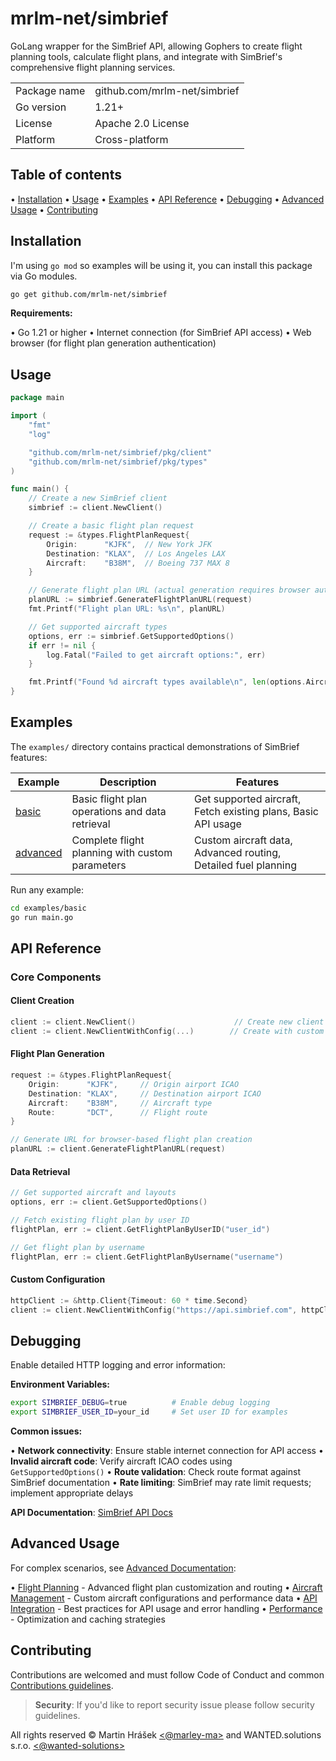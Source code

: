 # mrlm-net/simbrief

GoLang wrapper for the SimBrief API, allowing Gophers to create flight planning tools, calculate flight plans, and integrate with SimBrief's comprehensive flight planning services.

|  |  |
|--|--|
| Package name | github.com/mrlm-net/simbrief |
| Go version | 1.21+ |
| License | Apache 2.0 License |
| Platform | Cross-platform |

## Table of contents

• [Installation](#installation) • [Usage](#usage) • [Examples](#examples) • [API Reference](#api-reference) • [Debugging](#debugging) • [Advanced Usage](#advanced-usage) • [Contributing](#contributing)

## Installation

I'm using `go mod` so examples will be using it, you can install this package via Go modules.

```bash
go get github.com/mrlm-net/simbrief
```

**Requirements:**

• Go 1.21 or higher
• Internet connection (for SimBrief API access)
• Web browser (for flight plan generation authentication)

## Usage

```go
package main

import (
    "fmt"
    "log"

    "github.com/mrlm-net/simbrief/pkg/client"
    "github.com/mrlm-net/simbrief/pkg/types"
)

func main() {
    // Create a new SimBrief client
    simbrief := client.NewClient()

    // Create a basic flight plan request
    request := &types.FlightPlanRequest{
        Origin:      "KJFK",  // New York JFK
        Destination: "KLAX",  // Los Angeles LAX
        Aircraft:    "B38M",  // Boeing 737 MAX 8
    }

    // Generate flight plan URL (actual generation requires browser authentication)
    planURL := simbrief.GenerateFlightPlanURL(request)
    fmt.Printf("Flight plan URL: %s\n", planURL)

    // Get supported aircraft types
    options, err := simbrief.GetSupportedOptions()
    if err != nil {
        log.Fatal("Failed to get aircraft options:", err)
    }

    fmt.Printf("Found %d aircraft types available\n", len(options.Aircraft))
}
```

## Examples

The `examples/` directory contains practical demonstrations of SimBrief features:

| Example | Description | Features |
|---------|-------------|----------|
| [basic](examples/basic/) | Basic flight plan operations and data retrieval | Get supported aircraft, Fetch existing plans, Basic API usage |
| [advanced](examples/advanced/) | Complete flight planning with custom parameters | Custom aircraft data, Advanced routing, Detailed fuel planning |

Run any example:

```bash
cd examples/basic
go run main.go
```

## API Reference

### Core Components

#### Client Creation

```go
client := client.NewClient()                      // Create new client
client := client.NewClientWithConfig(...)        // Create with custom config
```

#### Flight Plan Generation

```go
request := &types.FlightPlanRequest{
    Origin:      "KJFK",     // Origin airport ICAO
    Destination: "KLAX",     // Destination airport ICAO
    Aircraft:    "B38M",     // Aircraft type
    Route:       "DCT",      // Flight route
}

// Generate URL for browser-based flight plan creation
planURL := client.GenerateFlightPlanURL(request)
```

#### Data Retrieval

```go
// Get supported aircraft and layouts
options, err := client.GetSupportedOptions()

// Fetch existing flight plan by user ID
flightPlan, err := client.GetFlightPlanByUserID("user_id")

// Get flight plan by username  
flightPlan, err := client.GetFlightPlanByUsername("username")
```

#### Custom Configuration

```go
httpClient := &http.Client{Timeout: 60 * time.Second}
client := client.NewClientWithConfig("https://api.simbrief.com", httpClient)
```

## Debugging

Enable detailed HTTP logging and error information:

**Environment Variables:**
```bash
export SIMBRIEF_DEBUG=true          # Enable debug logging
export SIMBRIEF_USER_ID=your_id     # Set user ID for examples
```

**Common issues:**

• **Network connectivity**: Ensure stable internet connection for API access
• **Invalid aircraft code**: Verify aircraft ICAO codes using `GetSupportedOptions()`
• **Route validation**: Check route format against SimBrief documentation
• **Rate limiting**: SimBrief may rate limit requests; implement appropriate delays

**API Documentation**: [SimBrief API Docs](https://developers.navigraph.com/docs/simbrief/using-the-api)

## Advanced Usage

For complex scenarios, see [Advanced Documentation](https://github.com/mrlm-net/simbrief/blob/main/docs):

• [Flight Planning](https://github.com/mrlm-net/simbrief/blob/main/docs/flight-planning.md) - Advanced flight plan customization and routing
• [Aircraft Management](https://github.com/mrlm-net/simbrief/blob/main/docs/aircraft-management.md) - Custom aircraft configurations and performance data
• [API Integration](https://github.com/mrlm-net/simbrief/blob/main/docs/api-integration.md) - Best practices for API usage and error handling
• [Performance](https://github.com/mrlm-net/simbrief/blob/main/docs/performance.md) - Optimization and caching strategies

## Contributing

Contributions are welcomed and must follow Code of Conduct and common [Contributions guidelines](https://github.com/mrlm-net/.github/blob/main/docs/CONTRIBUTING.md).

> **Security**: If you'd like to report security issue please follow security guidelines.

All rights reserved © Martin Hrášek [<@marley-ma>](https://github.com/marley-ma) and WANTED.solutions s.r.o. [<@wanted-solutions>](https://github.com/wanted-solutions)

